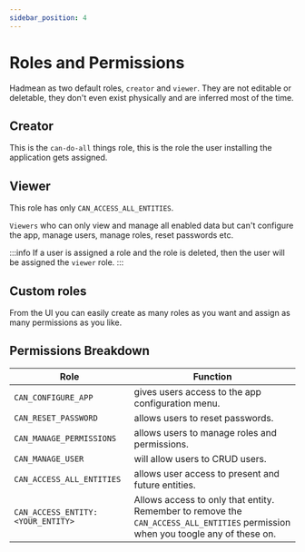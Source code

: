 ```yaml
---
sidebar_position: 4
---
```


# Roles and Permissions

Hadmean as two default roles, `creator` and `viewer`. They are not editable or deletable, they don't even exist physically and are inferred most of the time.

## Creator
This is the `can-do-all` things role, this is the role the user installing the application gets assigned.

## Viewer 
This role has only `CAN_ACCESS_ALL_ENTITIES`. 

`Viewers` who can only view and manage all enabled data but can't configure the app, manage users, manage roles, reset passwords etc.

:::info
If a user is assigned a role and the role is deleted, then the user will be assigned the `viewer` role.
:::

## Custom roles
From the UI you can easily create as many roles as you want and assign as many permissions as you like.

## Permissions Breakdown 

| Role | Function
----| -----
|`CAN_CONFIGURE_APP` | gives users access to the app configuration menu.
|`CAN_RESET_PASSWORD` | allows users to reset passwords.
|`CAN_MANAGE_PERMISSIONS` | allows users to manage roles and permissions.
|`CAN_MANAGE_USER` | will allow users to CRUD users.
|`CAN_ACCESS_ALL_ENTITIES` | allows user access to present and future entities.
|`CAN_ACCESS_ENTITY:<YOUR_ENTITY>` | Allows access to only that entity. Remember to remove the `CAN_ACCESS_ALL_ENTITIES` permission when you toogle any of these on.


